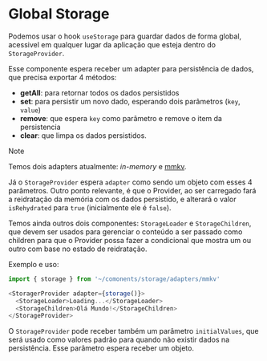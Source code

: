 # Global Storage

Podemos usar o hook `useStorage` para guardar dados de forma global, acessivel em qualquer lugar da aplicação que esteja dentro do `StorageProvider`.

Esse componente espera receber um adapter para persistência de dados, que precisa exportar 4 métodos:

- **getAll**: para retornar todos os dados persistidos
- **set**: para persistir um novo dado, esperando dois parâmetros (`key`, `value`)
- **remove**: que espera `key` como parâmetro e remove o item da persistencia
- **clear**: que limpa os dados persistidos.

> [!NOTE]
> Temos dois adapters atualmente: _in-memory_ e [mmkv](https://github.com/mrousavy/react-native-mmkv).

Já o `StorageProvider` espera `adapter` como sendo um objeto com esses 4 parâmetros. Outro ponto relevante, é que o Provider, ao ser carregado fará a reidratação da memória com os dados persistido, e alterará o valor `isRehydrated` para `true` (inicialmente ele é `false`).

Temos ainda outros dois componentes: `StorageLoader` e `StorageChildren`, que devem ser usados para gerenciar o conteúdo a ser passado como children para que o Provider possa fazer a condicional que mostra um ou outro com base no estado de reidratação.

Exemplo e uso:

```js
import { storage } from '~/comonents/storage/adapters/mmkv'

<StoragerProvider adapter={storage()}>
  <StorageLoader>Loading...</StorageLoader>
  <StorageChildren>Olá Mundo!</StorageChildren>
</StorageProvider>
```

O `StorageProvider` pode receber também um parâmetro `initialValues`, que será usado como valores padrão para quando não existir dados na persistência. Esse parâmetro espera receber um objeto.
